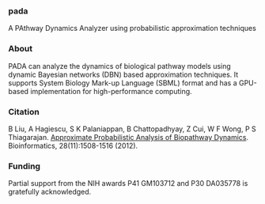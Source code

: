### pada
A PAthway Dynamics Analyzer using probabilistic approximation techniques

### About

PADA can analyze the dynamics of biological pathway models using dynamic Bayesian networks (DBN) based approximation techniques. It supports System Biology Mark-up Language (SBML) format and has a GPU-based implementation for high-performance computing.

### Citation

B Liu, A Hagiescu, S K Palaniappan, B Chattopadhyay, Z Cui, W F Wong, P S Thiagarajan. [Approximate Probabilistic Analysis of Biopathway Dynamics](http://www.pitt.edu/~liubing/publication/bioinfo12.pdf). Bioinformatics, 28(11):1508-1516 (2012).

### Funding

Partial support from the NIH awards P41 GM103712 and P30 DA035778 is gratefully acknowledged.


